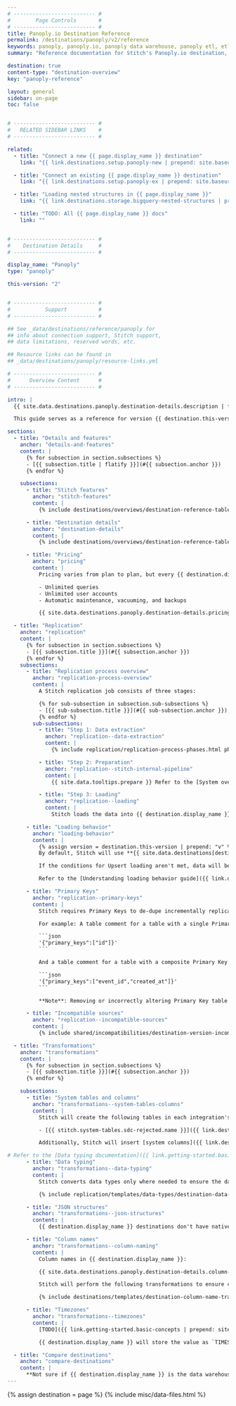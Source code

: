```yaml
---
# -------------------------- #
#        Page Controls       #
# -------------------------- #
title: Panoply.io Destination Reference
permalink: /destinations/panoply/v2/reference
keywords: panoply, panoply.io, panoply data warehouse, panoply etl, etl to panoply
summary: "Reference documentation for Stitch's Panoply.io destination, including info about Stitch features, replication, and transformations."

destination: true
content-type: "destination-overview"
key: "panoply-reference"

layout: general
sidebar: on-page
toc: false


# -------------------------- #
#   RELATED SIDEBAR LINKS    #
# -------------------------- #

related:
  - title: "Connect a new {{ page.display_name }} destination"
    link: "{{ link.destinations.setup.panoply-new | prepend: site.baseurl }}"

  - title: "Connect an existing {{ page.display_name }} destination"
    link: "{{ link.destinations.setup.panoply-ex | prepend: site.baseurl }}"

  - title: "Loading nested structures in {{ page.display_name }}"
    link: "{{ link.destinations.storage.bigquery-nested-structures | prepend: site.baseurl }}"

  - title: "TODO: All {{ page.display_name }} docs"
    link: ""


# -------------------------- #
#    Destination Details     #
# -------------------------- #

display_name: "Panoply"
type: "panoply"

this-version: "2"


# -------------------------- #
#           Support          #
# -------------------------- #

## See _data/destinations/reference/panoply for
## info about connection support, Stitch support,
## data limitations, reserved words, etc.

## Resource links can be found in
## _data/destinations/panoply/resource-links.yml

# -------------------------- #
#      Overview Content      #
# -------------------------- #

intro: |
  {{ site.data.destinations.panoply.destination-details.description | flatify }}

  This guide serves as a reference for version {{ destination.this-version }} of Stitch's {{ destination.display_name }} destination.

sections:
  - title: "Details and features"
    anchor: "details-and-features"
    content: |
      {% for subsection in section.subsections %}
      - [{{ subsection.title | flatify }}](#{{ subsection.anchor }})
      {% endfor %}

    subsections:
      - title: "Stitch features"
        anchor: "stitch-features"
        content: |
          {% include destinations/overviews/destination-reference-table.html category="stitch-details" %}

      - title: "Destination details"
        anchor: "destination-details"
        content: |
          {% include destinations/overviews/destination-reference-table.html category="destination-details" %}

      - title: "Pricing"
        anchor: "pricing"
        content: |
          Pricing varies from plan to plan, but every {{ destination.display_name }} plan includes:

          - Unlimited queries
          - Unlimited user accounts
          - Automatic maintenance, vacuuming, and backups

          {{ site.data.destinations.panoply.destination-details.pricing-details | flatify | markdownify }}

  - title: "Replication"
    anchor: "replication"
    content: |
      {% for subsection in section.subsections %}
      - [{{ subsection.title }}](#{{ subsection.anchor }})
      {% endfor %}
    subsections:
      - title: "Replication process overview"
        anchor: "replication-process-overview"
        content: |
          A Stitch replication job consists of three stages:

          {% for sub-subsection in subsection.sub-subsections %}
          - [{{ sub-subsection.title }}](#{{ sub-subsection.anchor }})
          {% endfor %}
        sub-subsections:
          - title: "Step 1: Data extraction"
            anchor: "replication--data-extraction"
            content: |
              {% include replication/replication-process-phases.html phase="data-extraction" %}

          - title: "Step 2: Preparation"
            anchor: "replication--stitch-internal-pipeline"
            content: |
              {{ site.data.tooltips.prepare }} Refer to the [System overview guide]({{ link.getting-started.basic-concepts | prepend: site.baseurl | append: "#system-architecture--preparing" }}) for a more detailed explanation of the Preparation phase.

          - title: "Step 3: Loading"
            anchor: "replication--loading"
            content: |
              Stitch loads the data into {{ destination.display_name }}.

      - title: "Loading behavior"
        anchor: "loading-behavior"
        content: |
          {% assign version = destination.this-version | prepend: "v" %} 
          By default, Stitch will use **{{ site.data.destinations[destination.type][version]replication.default-loading-behavior }} loading** when loading data into {{ destination.display_name }}.

          If the conditions for Upsert loading aren't met, data will be loaded using Append-Only loading.

          Refer to the [Understanding loading behavior guide]({{ link.destinations.storage.loading-behavior | prepend: site.baseurl }}) for more info and examples.

      - title: "Primary Keys"
        anchor: "replication--primary-keys"
        content: |
          Stitch requires Primary Keys to de-dupe incrementally replicated data. To ensure Primary Key data is available, Stitch creates a `primary_keys` [table comment](https://docs.aws.amazon.com/redshift/latest/dg/r_COMMENT.html){:target="new"}. The comment is an array of strings that contain the names of the Primary Key columns for the table. 

          For example: A table comment for a table with a single Primary Key:

          ```json
          '{"primary_keys":["id"]}'
          ```

          And a table comment for a table with a composite Primary Key:

          ```json
          '{"primary_keys":["event_id","created_at"]}'
          ```

          **Note**: Removing or incorrectly altering Primary Key table comments can lead to replication issues.

      - title: "Incompatible sources"
        anchor: "replication--incompatible-sources"
        content: |
          {% include shared/incompatibilities/destination-version-incompatibilities.html %}

  - title: "Transformations"
    anchor: "transformations"
    content: |
      {% for subsection in section.subsections %}
      - [{{ subsection.title }}](#{{ subsection.anchor }})
      {% endfor %}

    subsections:
      - title: "System tables and columns"
        anchor: "transformations--system-tables-columns"
        content: |
          Stitch will create the following tables in each integration's dataset:

          - [{{ stitch.system-tables.sdc-rejected.name }}]({{ link.destinations.storage.rejected-records | prepend: site.baseurl }})

          Additionally, Stitch will insert [system columns]({{ link.destinations.storage.system-tables-and-columns | prepend: site.baseurl }}) (prepended with `{{ system-column.prefix }}`) into each table.

# Refer to the [Data typing documentation]({{ link.getting-started.basic-concepts | prepend: site.baseurl | append: "#data-typing" }}) for more info.
      - title: "Data typing"
        anchor: "transformations--data-typing"
        content: |
          Stitch converts data types only where needed to ensure the data is accepted by {{ destination.display_name }}. In the table below are the data types Stitch supports for {{ destination.display_name }} destinations, and the Stitch types they map to.

          {% include replication/templates/data-types/destination-data-types.html display-intro=true %}

      - title: "JSON structures"
        anchor: "transformations--json-structures"
        content: |
          {{ destination.display_name }} destinations don't have native support for nested data structures. To ensure nested data can be loaded, Stitch will flatten objects and arrays into columns and subtables, respectively. For more info and examples, refer to the [Handling nested data structures guide]({{ link.destinations.storage.nested-structures | prepend: site.baseurl }}).

      - title: "Column names"
        anchor: "transformations--column-naming"
        content: |
          Column names in {{ destination.display_name }}:

          {{ site.data.destinations.panoply.destination-details.column-name-rules | flatify | markdownify }}

          Stitch will perform the following transformations to ensure column names [adhere to the rules imposed by {{ destination.display_name }}]({{ site.data.destinations.redshift.resource-links.object-names }}){:target="new"}:

          {% include destinations/templates/destination-column-name-transformations.html %}

      - title: "Timezones"
        anchor: "transformations--timezones"
        content: |
          [TODO]({{ link.getting-started.basic-concepts | prepend: site.baseurl | append: "#timezones" }})

          {{ destination.display_name }} will store the value as `TIMESTAMP WITHOUT TIMEZONE`. In {{ destination.display_name }}, this data is stored without timezone information and expressed as UTC.

  - title: "Compare destinations"
    anchor: "compare-destinations"
    content: |
      **Not sure if {{ destination.display_name }} is the data warehouse for you?** Check out the [Choosing a Stitch Destination]({{ link.destinations.overviews.choose-destination | prepend: site.baseurl }}) guide to compare each of Stitch's destination offerings.
---
```

{% assign destination = page %}
{% include misc/data-files.html %}